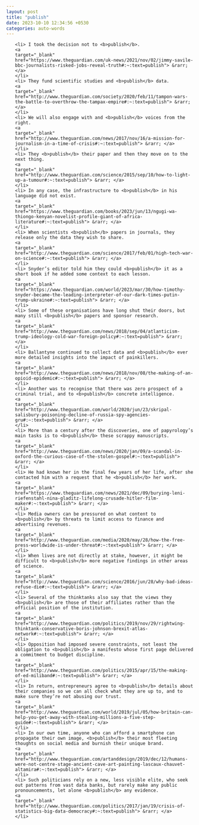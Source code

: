```yaml
---
layout: post
title: "publish"
date: 2023-10-10 12:34:56 +0530
categories: auto-words
---
```

<ol>

    <li> I took the decision not to <b>publish</b>.
    <a 
    target="_blank" 
    href="https://www.theguardian.com/uk-news/2021/nov/02/jimmy-savile-bbc-journalists-risked-jobs-reveal-truth#:~:text=publish"> &rarr; </a>
    </li>
    <li> They fund scientific studies and <b>publish</b> data.
    <a 
    target="_blank" 
    href="http://www.theguardian.com/society/2020/feb/11/tampon-wars-the-battle-to-overthrow-the-tampax-empire#:~:text=publish"> &rarr; </a>
    </li>
    <li> We will also engage with and <b>publish</b> voices from the right.
    <a 
    target="_blank" 
    href="http://www.theguardian.com/news/2017/nov/16/a-mission-for-journalism-in-a-time-of-crisis#:~:text=publish"> &rarr; </a>
    </li>
    <li> They <b>publish</b> their paper and then they move on to the next thing.
    <a 
    target="_blank" 
    href="http://www.theguardian.com/science/2015/sep/10/how-to-light-up-a-tumour#:~:text=publish"> &rarr; </a>
    </li>
    <li> In any case, the infrastructure to <b>publish</b> in his language did not exist.
    <a 
    target="_blank" 
    href="https://www.theguardian.com/books/2023/jun/13/ngugi-wa-thiongo-kenyan-novelist-profile-giant-of-africa-literature#:~:text=publish"> &rarr; </a>
    </li>
    <li> When scientists <b>publish</b> papers in journals, they release only the data they wish to share.
    <a 
    target="_blank" 
    href="http://www.theguardian.com/science/2017/feb/01/high-tech-war-on-science#:~:text=publish"> &rarr; </a>
    </li>
    <li> Snyder’s editor told him they could <b>publish</b> it as a short book if he added some context to each lesson.
    <a 
    target="_blank" 
    href="https://www.theguardian.com/world/2023/mar/30/how-timothy-snyder-became-the-leading-interpreter-of-our-dark-times-putin-trump-ukraine#:~:text=publish"> &rarr; </a>
    </li>
    <li> Some of these organisations have long shut their doors, but many still <b>publish</b> papers and sponsor research.
    <a 
    target="_blank" 
    href="http://www.theguardian.com/news/2018/sep/04/atlanticism-trump-ideology-cold-war-foreign-policy#:~:text=publish"> &rarr; </a>
    </li>
    <li> Ballantyne continued to collect data and <b>publish</b> ever more detailed insights into the impact of painkillers.
    <a 
    target="_blank" 
    href="http://www.theguardian.com/news/2018/nov/08/the-making-of-an-opioid-epidemic#:~:text=publish"> &rarr; </a>
    </li>
    <li> Another was to recognise that there was zero prospect of a criminal trial, and to <b>publish</b> concrete intelligence.
    <a 
    target="_blank" 
    href="http://www.theguardian.com/world/2020/jun/23/skripal-salisbury-poisoning-decline-of-russia-spy-agencies-gru#:~:text=publish"> &rarr; </a>
    </li>
    <li> More than a century after the discoveries, one of papyrology’s main tasks is to <b>publish</b> these scrappy manuscripts.
    <a 
    target="_blank" 
    href="http://www.theguardian.com/news/2020/jan/09/a-scandal-in-oxford-the-curious-case-of-the-stolen-gospel#:~:text=publish"> &rarr; </a>
    </li>
    <li> He had known her in the final few years of her life, after she contacted him with a request that he <b>publish</b> her work.
    <a 
    target="_blank" 
    href="https://www.theguardian.com/news/2021/dec/09/burying-leni-riefenstahl-nina-gladitz-lifelong-crusade-hitler-film-maker#:~:text=publish"> &rarr; </a>
    </li>
    <li> Media owners can be pressured on what content to <b>publish</b> by threats to limit access to finance and advertising revenues.
    <a 
    target="_blank" 
    href="http://www.theguardian.com/media/2020/may/28/how-the-free-press-worldwide-is-under-threat#:~:text=publish"> &rarr; </a>
    </li>
    <li> When lives are not directly at stake, however, it might be difficult to <b>publish</b> more negative findings in other areas of science.
    <a 
    target="_blank" 
    href="http://www.theguardian.com/science/2016/jun/28/why-bad-ideas-refuse-die#:~:text=publish"> &rarr; </a>
    </li>
    <li> Several of the thinktanks also say that the views they <b>publish</b> are those of their affiliates rather than the official position of the institution.
    <a 
    target="_blank" 
    href="http://www.theguardian.com/politics/2019/nov/29/rightwing-thinktank-conservative-boris-johnson-brexit-atlas-network#:~:text=publish"> &rarr; </a>
    </li>
    <li> Opposition had imposed severe constraints, not least the obligation to <b>publish</b> a manifesto whose first page delivered a commitment to budget discipline.
    <a 
    target="_blank" 
    href="http://www.theguardian.com/politics/2015/apr/15/the-making-of-ed-miliband#:~:text=publish"> &rarr; </a>
    </li>
    <li> In return, entrepreneurs agree to <b>publish</b> details about their companies so we can all check what they are up to, and to make sure they’re not abusing our trust.
    <a 
    target="_blank" 
    href="http://www.theguardian.com/world/2019/jul/05/how-britain-can-help-you-get-away-with-stealing-millions-a-five-step-guide#:~:text=publish"> &rarr; </a>
    </li>
    <li> In our own time, anyone who can afford a smartphone can propagate their own image, <b>publish</b> their most fleeting thoughts on social media and burnish their unique brand.
    <a 
    target="_blank" 
    href="http://www.theguardian.com/artanddesign/2019/dec/12/humans-were-not-centre-stage-ancient-cave-art-painting-lascaux-chauvet-altamira#:~:text=publish"> &rarr; </a>
    </li>
    <li> Such politicians rely on a new, less visible elite, who seek out patterns from vast data banks, but rarely make any public pronouncements, let alone <b>publish</b> any evidence.
    <a 
    target="_blank" 
    href="http://www.theguardian.com/politics/2017/jan/19/crisis-of-statistics-big-data-democracy#:~:text=publish"> &rarr; </a>
    </li>